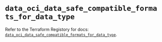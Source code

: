 # `data_oci_data_safe_compatible_formats_for_data_type`

Refer to the Terraform Registory for docs: [`data_oci_data_safe_compatible_formats_for_data_type`](https://registry.terraform.io/providers/oracle/oci/6.18.0/docs/data-sources/data_safe_compatible_formats_for_data_type).
